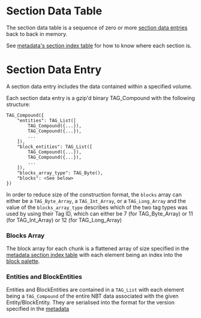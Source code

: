 # Section Data Table

The section data table is a sequence of zero or more [section data entries](section_data_table.md#section-data-entry) back to back in memory.

See [metadata's section index table](metadata.md#section-index-table) for how to know where each section is.

# Section Data Entry

A section data entry includes the data contained within a specified volume.

Each section data entry is a gzip'd binary TAG_Compound with the following structure:

    TAG_Compound({
        "entities": TAG_List([
            TAG_Compound({...}),
            TAG_Compound({...}),
            ...
        ]),
        "block_entities": TAG_List([
            TAG_Compound({...}),
            TAG_Compound({...}),
            ...
        ]),
        "blocks_array_type": TAG_Byte(),
        "blocks": <See below>
    })

In order to reduce size of the construction format, the `blocks` array can either be a `TAG_Byte_Array`, a `TAG_Int_Array`,
or a `TAG_Long_Array` and the value of the `blocks_array_type` describes which of the two tag types was used by using their 
Tag ID, which can either be  7 (for TAG_Byte_Array) or 11 (for TAG_Int_Array) or 12 (for TAG_Long_Array)

### Blocks Array
The block array for each chunk is a flattened array of size specified in the [metadata section index table](metadata.md#section-index-table) with each element being an index into the [block palette](metadata.md#block-palette).

### Entities and BlockEntities
Entities and BlockEntities are contained in a `TAG_List` with each element being a `TAG_Compound` of the entire NBT data associated with the given Entity/BlockEntity. They are serialised into the format for the version specified in the [metadata](metadata.md#export-version)

